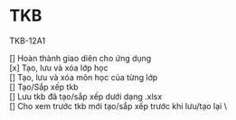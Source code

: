 # TKB
TKB-12A1

[] Hoàn thành giao diên cho ứng dụng \
[x] Tạo, lưu và xóa lớp học \
[] Tạo, lưu và xóa môn học của từng lớp \
[] Tạo/Sắp xếp tkb \
[] Lưu tkb đã tạo/sắp xếp dưới dạng .xlsx \
[] Cho xem trước tkb mới tạo/sắp xếp trước khi lưu/tạo lại \
